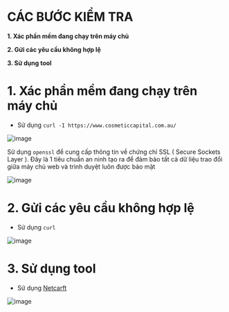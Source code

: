 # CÁC BƯỚC KIỂM TRA #

**1. Xác  phần mềm đang chạy trên máy chủ**

**2. Gửi các yêu cầu không hợp lệ**

**3. Sử dụng tool**

# 1. Xác  phần mềm đang chạy trên máy chủ #

- Sử dụng `curl -I https://www.cosmeticcapital.com.au/`

![image](https://github.com/user-attachments/assets/69404f89-6604-45db-966c-bebb41543dca)

Sử dụng `openssl` để cung cấp thông tin về chứng chỉ SSL ( Secure Sockets Layer ). Đây là 1 tiêu chuẩn an ninh tạo ra để đảm bảo tất cả dữ liệu trao đổi giữa máy chủ web và trình duyệt luôn được bảo mật

![image](https://github.com/user-attachments/assets/546d6dd8-1de1-4e56-986f-92312ced2c80)

# 2. Gửi các yêu cầu không hợp lệ

- Sử dụng `curl`

![image](https://github.com/user-attachments/assets/ab598005-fa35-48e6-8e49-e680a4ed7740)

# 3. Sử dụng tool

- Sử dụng [Netcarft](https://sitereport.netcraft.com/?url=https://www.cosmeticcapital.com.au)

![image](https://github.com/user-attachments/assets/31f34980-8ce2-4047-981c-a87a5bc5ef43)
